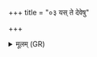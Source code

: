 +++
title = "०३ यस् ते देवेषु"

+++
<details><summary>मूलम् (GR)</summary>

यस् ते देवेषु महिमा स्वर्गो  
या ते तनूः पितृष्व् आविवेश ।  
पुष्टिर् या ते मनुष्येषु पप्रथे  
ऽग्ने तया रयिम् अस्मासु धेहि ॥
</details>
